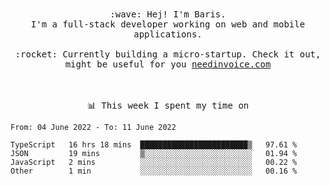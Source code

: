 <p align="center">
  <br><br>
  <samp>
    :wave: Hej! I'm Baris.
    <br>I'm a full-stack developer working on web and mobile applications.
       <br><br>:rocket: Currently building a micro-startup. Check it out, might be useful for you <a href="https://needinvoice.com/" target="_blank">needinvoice.com</a>

  </samp>
 <br><br><br>
</p>
<p align=center><samp>📊  This week I spent my time on</samp></p>


<!--START_SECTION:waka-->

```text
From: 04 June 2022 - To: 11 June 2022

TypeScript   16 hrs 18 mins  ████████████████████████▒   97.61 %
JSON         19 mins         ▒░░░░░░░░░░░░░░░░░░░░░░░░   01.94 %
JavaScript   2 mins          ░░░░░░░░░░░░░░░░░░░░░░░░░   00.22 %
Other        1 min           ░░░░░░░░░░░░░░░░░░░░░░░░░   00.16 %
```

<!--END_SECTION:waka-->


